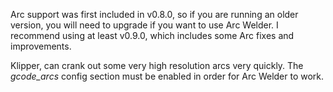 Arc support was first included in v0.8.0, so if you are running an older version, you will need to upgrade if you want
to use Arc Welder. I recommend using at least v0.9.0, which includes some Arc fixes and improvements.

Klipper, can crank out some very high resolution arcs very quickly. The *gcode_arcs* config section must be enabled in
order for Arc Welder to work.
